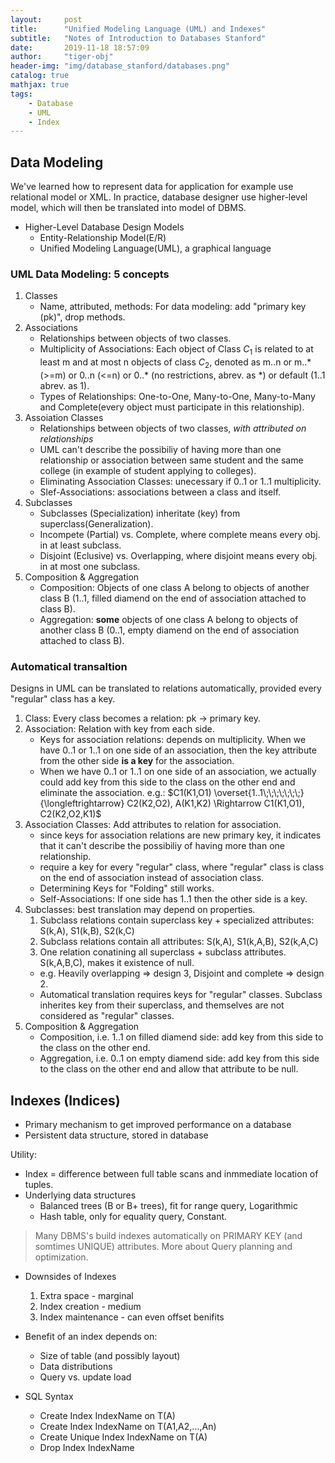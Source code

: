 ```yaml
---
layout:     post
title:      "Unified Modeling Language (UML) and Indexes"
subtitle:   "Notes of Introduction to Databases Stanford"
date:       2019-11-18 18:57:09
author:     "tiger-obj"
header-img: "img/database_stanford/databases.png"
catalog: true
mathjax: true
tags:
    - Database
    - UML
    - Index
---
```


## Data Modeling

We've learned how to represent data for application for example use relational model or XML. In practice, database designer use higher-level model, which will then be translated into model of DBMS.

* Higher-Level Database Design Models
  * Entity-Relationship Model(E/R)
  * Unified Modeling Language(UML), a graphical language
  
### UML Data Modeling: 5 concepts

  1. Classes
     * Name, attributed, methods: For data modeling: add "primary key (pk)", drop methods.
  2. Associations
     * Relationships between objects of two classes. 
     * Multiplicity of Associations: Each object of Class $C_1$ is related to at least m and at most n objects of class $C_2$, denoted as m..n or m..\* (\>=m) or 0..n (\<=n) or 0..\* (no restrictions, abrev. as \*) or default (1..1 abrev. as 1).
     * Types of Relationships: One-to-One, Many-to-One, Many-to-Many and Complete(every object must participate in this relationship).
  3. Assoiation Classes
      * Relationships between objects of two classes, *with attributed on relationships*
      * UML can't describe the possibiliy of having more than one relationship or association between same student and the same college (in example of student applying to colleges).
      * Eliminating Association Classes: unecessary if 0..1 or 1..1 multiplicity.
      * Slef-Associations: associations between a class and itself.
  4. Subclasses
      * Subclasses (Specialization) inheritate (key) from superclass(Generalization).
      * Incompete (Partial) vs. Complete, where complete means every obj. in at least subclass.
      * Disjoint (Eclusive) vs. Overlapping, where disjoint means every obj. in at most one subclass.
  5. Composition & Aggregation
      * Composition: Objects of one class A belong to objects of another class B (1..1, filled diamend on the end of association attached to class B).
      * Aggregation: **some** objects of one class A belong to objects of another class B (0..1, empty diamend on the end of association attached to class B).

### Automatical transaltion

Designs in UML can be translated to relations automatically, provided every "regular" class has a key.

1. Class: Every class becomes a relation: pk -> primary key.
2. Association: Relation with key from each side.
   * Keys for association relations: depends on multiplicity. When we have 0..1 or 1..1 on one side of an association, then the key attribute from the other side **is a key** for the association.
   * When we have 0..1 or 1..1 on one side of an association, we actually could add key from this side to the class on the other end and eliminate the association. e.g.: $C1(K1,O1) \overset{1..1\;\;\;\;\;\;\;}{\longleftrightarrow} C2(K2,O2), A(K1,K2) \Rightarrow C1(K1,O1), C2(K2,O2,K1)$
3. Association Classes: Add attributes to relation for association.
   * since keys for association relations are new primary key, it indicates that it can't describe the possibiliy of having more than one relationship.
   * require a key for every "regular" class, where "regular" class is class on the end of association instead of association class.
   * Determining Keys for "Folding" still works.
   * Self-Associations: If one side has 1..1 then the other side is a key.
4. Subclasses: best translation may depend on properties.
   1. Subclass relations contain superclass key + specialized attributes: S(k,A), S1(k,B), S2(k,C)
   2. Subclass relations contain all attributes: S(k,A), S1(k,A,B), S2(k,A,C)
   3. One relation conatining all superclass + subclass attributes. S(k,A,B,C), makes it existence of null.
   * e.g. Heavily overlapping $\Rightarrow$ design 3, Disjoint and complete $\Rightarrow$ design 2.
   * Automatical translation requires keys for "regular" classes. Subclass inherites key from their superclass, and themselves are not considered as "regular" classes.
5. Composition \& Aggregation
   * Composition, i.e. 1..1 on filled diamend side: add key from this side to the class on the other end.
   * Aggregation, i.e. 0..1 on empty diamend side: add key from this side to the class on the other end and allow that attribute to be null.

## Indexes (Indices)

* Primary mechanism to get improved performance on a database
* Persistent data structure, stored in database

Utility:

* Index = difference between full table scans and inmmediate location of tuples.
* Underlying data structures
  * Balanced trees (B or B+ trees), fit for range query, Logarithmic
  * Hash table, only for equality query, Constant.
  
> Many DBMS's build indexes automatically on PRIMARY KEY (and somtimes UNIQUE) attributes. More about Query planning and optimization.

* Downsides of Indexes
  1. Extra space - marginal
  2. Index creation - medium
  3. Index maintenance - can even offset benifits

* Benefit of an index depends on:
  * Size of table (and possibly layout)
  * Data distributions
  * Query vs. update load

* SQL Syntax
  * Create Index IndexName on T(A)
  * Create Index IndexName on T(A1,A2,...,An)
  * Create Unique Index IndexName on T(A)
  * Drop Index IndexName
